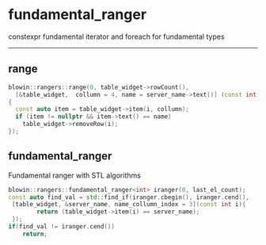 # fundamental_ranger
constexpr fundamental iterator and foreach for fundamental types

***
## range
```c++
blowin::rangers::range(0, table_widget->rowCount(), 
  [&table_widget,  collumn = 4, name = server_name->text()] (const int i) 
{
  const auto item = table_widget->item(i, collumn);
  if (item != nullptr && item->text() == name)
    table_widget->removeRow(i);
});
```

## fundamental_ranger
Fundamental ranger with STL algorithms 
```c++
blowin::rangers::fundamental_ranger<int> iranger(0, last_el_count);
const auto find_val = std::find_if(iranger.cbegin(), iranger.cend(), 
 [table_widget, &server_name, name_collumn_index = 3](const int i){
		return (table_widget->item(i) == server_name);
 });
if(find_val != iranger.cend())
	return;
```
